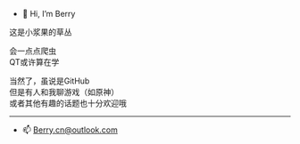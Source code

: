 - 👋 Hi, I’m Berry

这是小浆果的草丛  
 
会一点点爬虫  
QT或许算在学  

当然了，虽说是GitHub  
但是有人和我聊游戏（如原神）  
或者其他有趣的话题也十分欢迎哦

***


- 📫 Berry.cn@outlook.com

<!---
bryarrow/bryarrow is a ✨ special ✨ repository because its `README.md` (this file) appears on your GitHub profile.
You can click the Preview link to take a look at your changes.
--->
